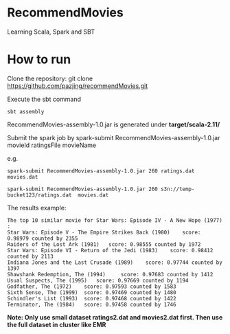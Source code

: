 # RecommendMovies
Learning Scala, Spark and SBT


# How to run
Clone the repository: git clone https://github.com/pazjing/recommendMovies.git

Execute the sbt command 

```
sbt assembly
```

RecommendMovies-assembly-1.0.jar is generated under **target/scala-2.11/**

Submit the spark job by spark-submit RecommendMovies-assembly-1.0.jar movieId ratingsFile movieName

e.g. 
```
spark-submit RecommendMovies-assembly-1.0.jar 260 ratings.dat movies.dat

spark-submit RecommendMovies-assembly-1.0.jar 260 s3n://temp-bucket123/ratings.dat  movies.dat
```
The results example:
```
The top 10 similar movie for Star Wars: Episode IV - A New Hope (1977) :
Star Wars: Episode V - The Empire Strikes Back (1980)	 score: 0.98979 counted by 2355
Raiders of the Lost Ark (1981)	 score: 0.98555 counted by 1972
Star Wars: Episode VI - Return of the Jedi (1983)	 score: 0.98412 counted by 2113
Indiana Jones and the Last Crusade (1989)	 score: 0.97744 counted by 1397
Shawshank Redemption, The (1994)	 score: 0.97683 counted by 1412
Usual Suspects, The (1995)	 score: 0.97669 counted by 1194
Godfather, The (1972)	 score: 0.97593 counted by 1583
Sixth Sense, The (1999)	 score: 0.97469 counted by 1480
Schindler's List (1993)	 score: 0.97468 counted by 1422
Terminator, The (1984)	 score: 0.97458 counted by 1746
```

__Note: Only use small dataset ratings2.dat and movies2.dat first. Then use the full dataset in cluster like EMR__



